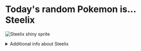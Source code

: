 # Today's random Pokemon is... Steelix

![Steelix shiny sprite](https://raw.githubusercontent.com/PokeAPI/sprites/master/sprites/pokemon/shiny/208.png)

<details>
<summary>Additional info about Steelix</summary>

| srpite type | image |
|------|------|
| back_default | ![Steelix back_default sprite](https://raw.githubusercontent.com/PokeAPI/sprites/master/sprites/pokemon/back/208.png) |
| back_female | ![Steelix back_female sprite](https://raw.githubusercontent.com/PokeAPI/sprites/master/sprites/pokemon/back/female/208.png) |
| back_shiny | ![Steelix back_shiny sprite](https://raw.githubusercontent.com/PokeAPI/sprites/master/sprites/pokemon/back/shiny/208.png) |
| back_shiny_female | ![Steelix back_shiny_female sprite](https://raw.githubusercontent.com/PokeAPI/sprites/master/sprites/pokemon/back/shiny/female/208.png) |
| front_default | ![Steelix front_default sprite](https://raw.githubusercontent.com/PokeAPI/sprites/master/sprites/pokemon/208.png) |
| front_female | ![Steelix front_female sprite](https://raw.githubusercontent.com/PokeAPI/sprites/master/sprites/pokemon/female/208.png) |
| front_shiny_female | ![Steelix front_shiny_female sprite](https://raw.githubusercontent.com/PokeAPI/sprites/master/sprites/pokemon/shiny/female/208.png) | </details>